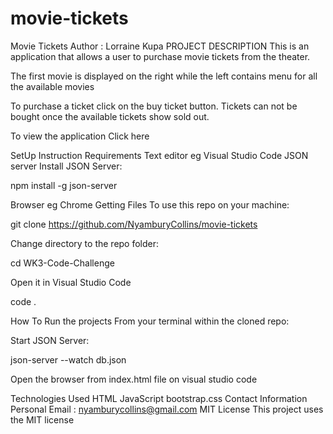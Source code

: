 # movie-tickets
Movie Tickets
Author : Lorraine Kupa
PROJECT DESCRIPTION
This is an application that allows a user to purchase movie tickets from the theater.

The first movie is displayed on the right while the left contains menu for all the available movies

To purchase a ticket click on the buy ticket button. Tickets can not be bought once the available tickets show sold out.

To view the application
Click here

SetUp Instruction
Requirements
Text editor eg Visual Studio Code
JSON server
Install JSON Server:

npm install -g json-server

Browser eg Chrome
Getting Files
To use this repo on your machine:

git clone https://github.com/NyamburyCollins/movie-tickets

Change directory to the repo folder:

cd WK3-Code-Challenge

Open it in Visual Studio Code

code .

How To Run the projects
From your terminal within the cloned repo:

Start JSON Server:

json-server --watch db.json

Open the browser from index.html file on visual studio code

Technologies Used
HTML
JavaScript
bootstrap.css
Contact Information
Personal Email : nyamburycollins@gmail.com
MIT License
This project uses the MIT license